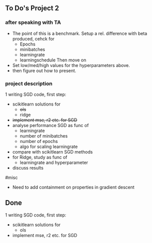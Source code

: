 To Do's Project 2
---

###	after speaking with TA
*	The point of this is a benchmark. Setup a rel. difference with 
	beta produced, cehck for 
	*	Epochs
	*	minibatches
	*	learningrate 
	*	learningschedule
	Then move on
*	Set low/med/high values for the hyperparameters above.
*	then figure out how to present. 


### project description
1   writing SGD code, first step:
*   scikitlearn solutions for 
	*	~~ols~~
	*	ridge 
*   ~~implement mse, r2 etc. for SGD~~
*   analyse performance SGD as func of
    *   learningrate
    *   number of minibatches
    *   number of epochs
    *   algo for scaling learningrate
*   compare with scikitlearn SGD methods
*   for Ridge, study as func of 
    *   learningrate and hyperparameter
*   discuss results


#misc
*	Need to add containment on properties in gradient descent


Done
---
1   writing SGD code, first step:
*   scikitlearn solutions for 
	*	ols
*   implement mse, r2 etc. for SGD 
